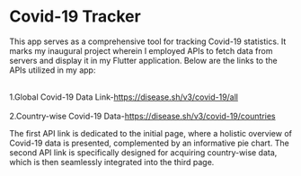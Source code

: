 # Covid-19 Tracker
This app serves as a comprehensive tool for tracking Covid-19 statistics. It marks my inaugural project wherein I employed APIs to fetch data from servers and display it in my Flutter application. Below are the links to the APIs utilized in my app:

<br>1.Global Covid-19 Data Link-https://disease.sh/v3/covid-19/all</br>
<br>2.Country-wise Covid-19 Data-https://disease.sh/v3/covid-19/countries</br>

The first API link is dedicated to the initial page, where a holistic overview of Covid-19 data is presented, complemented by an informative pie chart. The second API link is specifically designed for acquiring country-wise data, which is then seamlessly integrated into the third page.
